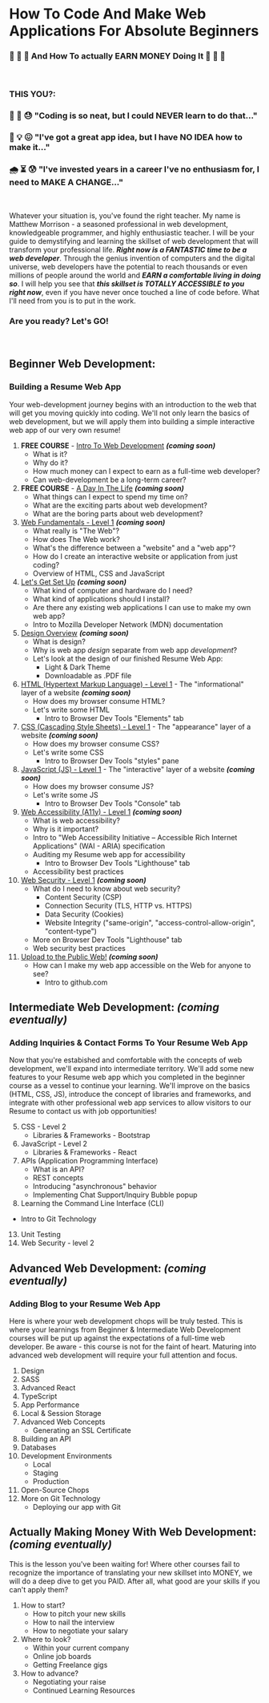 # How To Code And Make Web Applications For Absolute Beginners
### 💸 💸 💸 And How To actually EARN MONEY Doing It 💸 💸 💸 
&nbsp;

### THIS YOU?:

### 🤔 🧐 😓 "Coding is so neat, but I could NEVER learn to do that..."

### 🧠 💡 😖 "I've got a great app idea, but I have NO IDEA how to make it..."

### 🌧 ⏳ 😰 "I've invested years in a career I've no enthusiasm for, I need to MAKE A CHANGE..."

&nbsp;

Whatever your situation is, you've found the right teacher. My name is Matthew Morrison - a seasoned professional in web development, knowledgeable programmer, and highly enthusiastic teacher. I will be your guide to demystifying and learning the skillset of web development that will transform your professional life. ***Right now is a FANTASTIC time to be a web developer***. Through the genius invention of computers and the digital universe, web developers have the potential to reach thousands or even millions of people around the world and ***EARN a comfortable living in doing so***. I will help you see that ***this skillset is TOTALLY ACCESSIBLE to you right now***, even if you have never once touched a line of code before. What I'll need from you is to put in the work.

### Are you ready? Let's GO!
&nbsp;

## Beginner Web Development:
### Building a Resume Web App
Your web-development journey begins with an introduction to the web that will get you moving quickly into coding. We'll not only learn the basics of web development, but we will apply them into building a simple interactive web app of our very own resume!

1. **FREE COURSE** - [Intro To Web Development](./01-intro-web-development.md) ***(coming soon)***
   * What is it?
   * Why do it?
   * How much money can I expect to earn as a full-time web developer?
   * Can web-development be a long-term career?
3. **FREE COURSE** - [A Day In The Life](./02-day-in-the-life.md) ***(coming soon)***
    * What things can I expect to spend my time on?
    * What are the exciting parts about web development?
    * What are the boring parts about web development?
5. [Web Fundamentals - Level 1](./03-web-fundamentals.md) ***(coming soon)***
    * What really is "The Web"?
    * How does The Web work?
    * What's the difference between a "website" and a "web app"?
    * How do I create an interactive website or application from just coding?
    * Overview of HTML, CSS and JavaScript
6. [Let's Get Set Up](#) ***(coming soon)***
    * What kind of computer and hardware do I need?
    * What kind of applications should I install?
    * Are there any existing web applications I can use to make my own web app?
    * Intro to Mozilla Developer Network (MDN) documentation
7. [Design Overview](#) ***(coming soon)***
    * What is design?
    * Why is web app *design* separate from web app *development*?
    * Let's look at the design of our finished Resume Web App:
      * Light & Dark Theme
      * Downloadable as .PDF file
8. [HTML (Hypertext Markup Language) - Level 1](#) - The "informational" layer of a website ***(coming soon)***
    * How does my browser consume HTML?
    * Let's write some HTML
      * Intro to Browser Dev Tools "Elements" tab
9. [CSS (Cascading Style Sheets) - Level 1](#) - The "appearance" layer of a website ***(coming soon)***
    * How does my browser consume CSS?
    * Let's write some CSS
      * Intro to Browser Dev Tools "styles" pane
10. [JavaScript (JS) - Level 1](#) - The "interactive" layer of a website ***(coming soon)***
    * How does my browser consume JS?
    * Let's write some JS
      * Intro to Browser Dev Tools "Console" tab
11. [Web Accessibility (A11y) - Level 1](#) ***(coming soon)***
    * What is web accessibility?
    * Why is it important?
    * Intro to "Web Accessibility Initiative – Accessible Rich Internet Applications" (WAI - ARIA) specification
    * Auditing my Resume web app for accessibility
      * Intro to Browser Dev Tools "Lighthouse" tab
    * Accessibility best practices
12. [Web Security - Level 1](#) ***(coming soon)***
    * What do I need to know about web security?
      * Content Security (CSP)
      * Connection Security (TLS, HTTP vs. HTTPS)
      * Data Security (Cookies)
      * Website Integrity ("same-origin", "access-control-allow-origin", "content-type")
    * More on Browser Dev Tools "Lighthouse" tab
    * Web security best practices
13. [Upload to the Public Web!](#) ***(coming soon)***
    * How can I make my web app accessible on the Web for anyone to see?
      * Intro to github.com

## Intermediate Web Development: ***(coming eventually)***
### Adding Inquiries & Contact Forms To Your Resume Web App
Now that you're estabished and comfortable with the concepts of web development, we'll expand into intermediate territory. We'll add some new features to your Resume web app which you completed in the beginner course as a vessel to continue your learning. We'll improve on the basics (HTML, CSS, JS), introduce the concept of libraries and frameworks, and integrate with other professional web app services to allow visitors to our Resume to contact us with job opportunities!

5. CSS - Level 2
    * Libraries & Frameworks - Bootstrap
7. JavaScript - Level 2
    * Libraries & Frameworks - React
9. APIs (Application Programming Interface)
    * What is an API?
    * REST concepts
    * Introducing "asynchronous" behavior
    * Implementing Chat Support/Inquiry Bubble popup
11. Learning the Command Line Interface (CLI)
  * Intro to Git Technology
13. Unit Testing
14. Web Security - level 2

## Advanced Web Development: ***(coming eventually)***
### Adding Blog to your Resume Web App
Here is where your web development chops will be truly tested. This is where your learnings from Beginner & Intermediate Web Development courses will be put up against the expectations of a full-time web developer. Be aware - this course is not for the faint of heart. Maturing into advanced web development will require your full attention and focus.
1. Design
2. SASS
3. Advanced React
4. TypeScript
5. App Performance
6. Local & Session Storage
7. Advanced Web Concepts
    * Generating an SSL Certificate
8. Building an API
10. Databases
11. Development Environments
    * Local
    * Staging
    * Production
12. Open-Source Chops
13. More on Git Technology
    * Deploying our app with Git

## Actually Making Money With Web Development: ***(coming eventually)***
This is the lesson you've been waiting for! Where other courses fail to recognize the importance of translating your new skillset into MONEY, we will do a deep dive to get you PAID. After all, what good are your skills if you can't apply them?
1. How to start?
    * How to pitch your new skills
    * How to nail the interview
    * How to negotiate your salary
3. Where to look?
      * Within your current company
      * Online job boards
      * Getting Freelance gigs
4. How to advance?
      * Negotiating your raise
      * Continued Learning Resources
